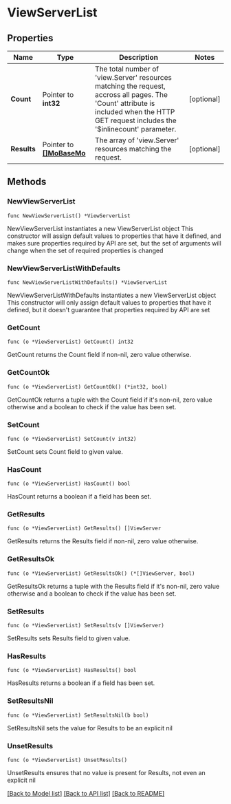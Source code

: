 # ViewServerList

## Properties

Name | Type | Description | Notes
------------ | ------------- | ------------- | -------------
**Count** | Pointer to **int32** | The total number of &#39;view.Server&#39; resources matching the request, accross all pages. The &#39;Count&#39; attribute is included when the HTTP GET request includes the &#39;$inlinecount&#39; parameter. | [optional] 
**Results** | Pointer to [**[]MoBaseMo**](MoBaseMo.md) | The array of &#39;view.Server&#39; resources matching the request. | [optional] 

## Methods

### NewViewServerList

`func NewViewServerList() *ViewServerList`

NewViewServerList instantiates a new ViewServerList object
This constructor will assign default values to properties that have it defined,
and makes sure properties required by API are set, but the set of arguments
will change when the set of required properties is changed

### NewViewServerListWithDefaults

`func NewViewServerListWithDefaults() *ViewServerList`

NewViewServerListWithDefaults instantiates a new ViewServerList object
This constructor will only assign default values to properties that have it defined,
but it doesn't guarantee that properties required by API are set

### GetCount

`func (o *ViewServerList) GetCount() int32`

GetCount returns the Count field if non-nil, zero value otherwise.

### GetCountOk

`func (o *ViewServerList) GetCountOk() (*int32, bool)`

GetCountOk returns a tuple with the Count field if it's non-nil, zero value otherwise
and a boolean to check if the value has been set.

### SetCount

`func (o *ViewServerList) SetCount(v int32)`

SetCount sets Count field to given value.

### HasCount

`func (o *ViewServerList) HasCount() bool`

HasCount returns a boolean if a field has been set.

### GetResults

`func (o *ViewServerList) GetResults() []ViewServer`

GetResults returns the Results field if non-nil, zero value otherwise.

### GetResultsOk

`func (o *ViewServerList) GetResultsOk() (*[]ViewServer, bool)`

GetResultsOk returns a tuple with the Results field if it's non-nil, zero value otherwise
and a boolean to check if the value has been set.

### SetResults

`func (o *ViewServerList) SetResults(v []ViewServer)`

SetResults sets Results field to given value.

### HasResults

`func (o *ViewServerList) HasResults() bool`

HasResults returns a boolean if a field has been set.

### SetResultsNil

`func (o *ViewServerList) SetResultsNil(b bool)`

 SetResultsNil sets the value for Results to be an explicit nil

### UnsetResults
`func (o *ViewServerList) UnsetResults()`

UnsetResults ensures that no value is present for Results, not even an explicit nil

[[Back to Model list]](../README.md#documentation-for-models) [[Back to API list]](../README.md#documentation-for-api-endpoints) [[Back to README]](../README.md)


